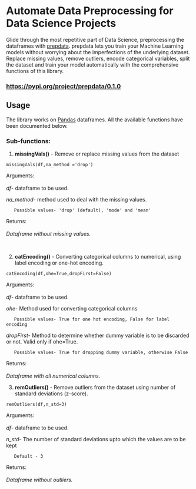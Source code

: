 # Automate Data Preprocessing for Data Science Projects
Glide through the most repetitive part of Data Science, preprocessing the dataframes with [prepdata](https://github.com/Karan-Malik/prepdata). prepdata lets you train your Machine Learning models without worrying about the imperfections of the underlying dataset. Replace missing values, remove outliers, encode categorical variables, split the dataset and train your model automatically with the comprehensive functions of this library. 

### https://pypi.org/project/prepdata/0.1.0

## Usage
The library works on [Pandas](https://pandas.pydata.org/) dataframes. All the available functions have been documented below.

### Sub-functions:

1) **missingVals()** - Remove or replace missing values from the dataset


```
missingVals(df,na_method ='drop')
```

Arguments: <br><br>
*df*- dataframe to be used.

*na_method*- method used to deal with the missing values.
                 
       Possible values- 'drop' (default), 'mode' and 'mean'

Returns: <br><br>*Dataframe without missing values.*

<br>


2) **catEncoding()** - Converting categorical columns to numerical, using label encoding or one-hot encoding.


```
catEncoding(df,ohe=True,dropFirst=False)
```

Arguments: <br><br>
*df*- dataframe to be used.

*ohe*- Method used for converting categorical columns
                 
       Possible values- True for one hot encoding, False for label encoding


*dropFirst*- Method to determine whether dummy variable is to be discarded or not. Valid only if ohe=True.
                 
       Possible values- True for dropping dummy variable, otherwise False

Returns: <br><br>*Dataframe with all numerical columns.*


3) **remOutliers()** - Remove outliers from the dataset using number of standard deviations (z-score).


```
remOutliers(df,n_std=3)
```

Arguments: <br><br>
*df*- dataframe to be used.

*n_std*- The number of standard deviations upto which the values are to be kept
                 
       Default - 3

Returns: <br><br>*Dataframe without outliers.*








